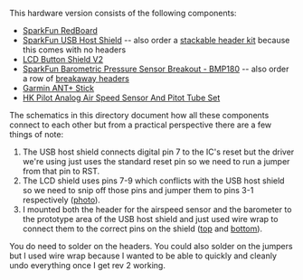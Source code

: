 This hardware version consists of the following components:

* [SparkFun RedBoard](https://www.sparkfun.com/products/12757)
* [SparkFun USB Host Shield](https://www.sparkfun.com/products/9947) -- also order a [stackable header kit](https://www.sparkfun.com/products/11417) because this comes with no headers
* [LCD Button Shield V2](https://www.sparkfun.com/products/13293)
* [SparkFun Barometric Pressure Sensor Breakout - BMP180](https://www.sparkfun.com/products/11824) -- also order a row of [breakaway headers](https://www.sparkfun.com/products/116)
* [Garmin ANT+ Stick](http://www.amazon.com/Garmin-USB-Stick-Fitness-Devices/dp/B00CM381SQ)
* [HK Pilot Analog Air Speed Sensor And Pitot Tube Set](http://www.hobbyking.com/hobbyking/store/__67371__HK_Pilot_Analog_Air_Speed_Sensor_And_Pitot_Tube_Set.html)

The schematics in this directory document how all these components connect to each other but from a practical perspective there are a few things of note:

1. The USB host shield connects digital pin 7 to the IC's reset but the driver we're using just uses the standard reset pin so we need to run a jumper from that pin to RST.
2. The LCD shield uses pins 7-9 which conflicts with the USB host shield so we need to snip off those pins and jumper them to pins 3-1 respectively ([photo](https://goo.gl/photos/3Y3cHiHikDKRrcxn8)).
3. I mounted both the header for the airspeed sensor and the barometer to the prototype area  of the USB host shield and just used wire wrap to connect them to the correct pins on the shield ([top](https://goo.gl/photos/juqtsfn3JbZ5vNQN8) and [bottom](https://goo.gl/photos/Y9SFbCevF5JDuEbC7)).

You do need to solder on the headers.  You could also solder on the jumpers but I used wire wrap because I wanted to be able to quickly and cleanly undo everything once I get rev 2 working.
